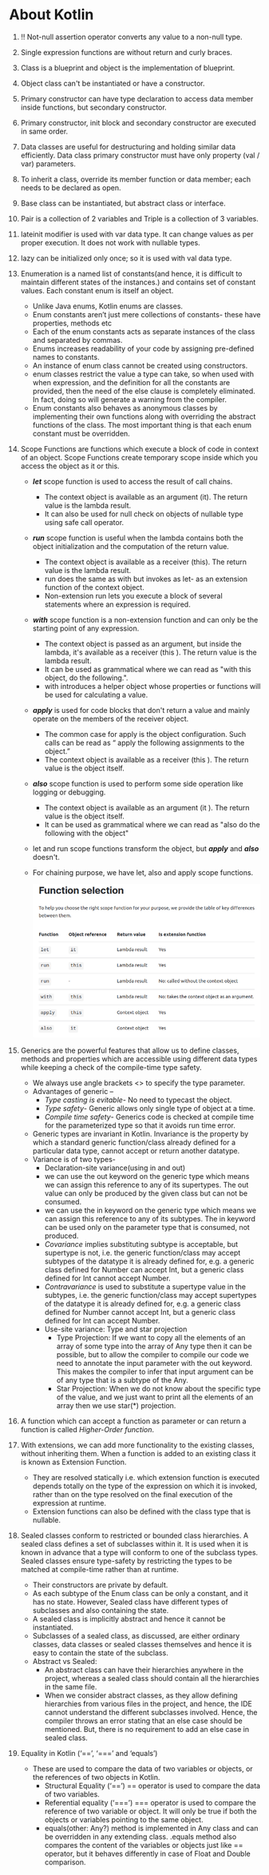 # About Kotlin

1. !! Not-null assertion operator converts any value to a non-null type.
2. Single expression functions are without return and curly braces.
3. Class is a blueprint and object is the implementation of blueprint.
4. Object class can't be instantiated or have a constructor.
5. Primary constructor can have type declaration to access data member inside functions, but secondary constructor.
6. Primary constructor, init block and secondary constructor are executed in same order.
7. Data classes are useful for destructuring and holding similar data efficiently. Data class primary constructor must have only property (val / var) parameters.
8. To inherit a class, override its member function or data member; each needs to be declared as open.
9. Base class can be instantiated, but abstract class or interface. 
10. Pair is a collection of 2 variables and Triple is a collection of 3 variables.
11. lateinit modifier is used with var data type. It can change values as per proper execution. It does not work with nullable types.
12. lazy can be initialized only once; so it is used with val data type.
13. Enumeration is a named list of constants(and hence, it is difficult to maintain different states of the instances.) and contains set of constant values. Each constant enum is itself an object.
    * Unlike Java enums, Kotlin enums are classes.
    * Enum constants aren’t just mere collections of constants- these have properties, methods etc
    * Each of the enum constants acts as separate instances of the class and separated by commas.
    * Enums increases readability of your code by assigning pre-defined names to constants.
    * An instance of enum class cannot be created using constructors.
    * enum classes restrict the value a type can take, so when used with when expression, and the definition for all the constants are provided, then the need of the else clause is completely eliminated. In fact, doing so will generate a warning from the compiler.  
    * Enum constants also behaves as anonymous classes by implementing their own functions along with overriding the abstract functions of the class. The most important thing is that each enum constant must be overridden.
14. Scope Functions are functions which execute a block of code in context of an object. Scope Functions create temporary scope inside which you access the object as it or this.
    * ***let*** scope function is used to access the result of call chains. 
      * The context object is available as an argument (it). The return value is the lambda result.
      * It can also be used for null check on objects of nullable type using safe call operator.
    * ***run*** scope function  is useful when the lambda contains both the object initialization and the computation of the return value.
      * The context object is available as a receiver (this). The return value is the lambda result.
      * run does the same as with but invokes as let- as an extension function of the context object.
      * Non-extension run lets you execute a block of several statements where an expression is required.
    * ***with*** scope function is a non-extension function and can only be the starting point of any expression.
      * The context object is passed as an argument, but inside the lambda, it's available as a receiver (this ). The return value is the lambda result. 
      * It can be used as grammatical where we can read as "with this object, do the following.".
      * with introduces a helper object whose properties or functions will be used for calculating a value.
    * ***apply*** is used for code blocks that don't return a value and mainly operate on the members of the receiver object. 
      * The common case for apply is the object configuration. Such calls can be read as “ apply the following assignments to the object.”
      * The context object is available as a receiver (this ). The return value is the object itself.
    * ***also*** scope function is used to perform some side operation like logging or debugging. 
      * The context object is available as an argument (it ). The return value is the object itself.
      * It can be used as grammatical where we can read as "also do the following with the object"
    * let and run scope functions transform the object, but ***apply*** and ***also*** doesn't.
    * For chaining purpose, we have let, also and apply scope functions. 
     
      [![Scope Functions](https://github.com/inderbagga/Kotlin/blob/master/screenshots/scope_functions.png)](https://www.github.com/inderbagga)  

15. Generics are the powerful features that allow us to define classes, methods and properties which are accessible using different data types while keeping a check of the compile-time type safety.
    * We always use angle brackets <> to specify the type parameter. 
    * Advantages of generic –
      * *Type casting is evitable*- No need to typecast the object. 
      * *Type safety*- Generic allows only single type of object at a time.
      * *Compile time safety*- Generics code is checked at compile time for the parameterized type so that it avoids run time error. 
    * Generic types are invariant in Kotlin. Invariance is the property by which a standard generic function/class already defined for a particular data type, cannot accept or return another datatype.
    * Variance is of two types-
       * Declaration-site variance(using in and out)
        * we can use the out keyword on the generic type which means we can assign this reference to any of its supertypes. The out value can only be produced by the given class but can not be consumed.
        * we can use the in keyword on the generic type which means we can assign this reference to any of its subtypes. The in keyword can be used only on the parameter type that is consumed, not produced.
        * *Covariance* implies substituting subtype is acceptable, but supertype is not, i.e. the generic function/class may accept subtypes of the datatype it is already defined for, e.g. a generic class defined for Number can accept Int, but a generic class defined for Int cannot accept Number.
        * *Contravariance* is used to substitute a supertype value in the subtypes, i.e. the generic function/class may accept supertypes of the datatype it is already defined for, e.g. a generic class defined for Number cannot accept Int, but a generic class defined for Int can accept Number.  
      * Use-site variance: Type and star projection
        * Type Projection: If we want to copy all the elements of an array of some type into the array of Any type then it can be possible, but to allow the compiler to compile our code we need to annotate the input parameter with the out keyword. This makes the compiler to infer that input argument can be of any type that is a subtype of the Any.
        * Star Projection: When we do not know about the specific type of the value, and we just want to print all the elements of an array then we use star(*) projection.
16. A function which can accept a function as parameter or can return a function is called *Higher-Order function*.
17. With extensions, we can add more functionality to the existing classes, without inheriting them. When a function is added to an existing class it is known as Extension Function.
    * They are resolved statically i.e. which extension function is executed depends totally on the type of the expression on which it is invoked, rather than on the type resolved on the final execution of the expression at runtime.
    * Extension functions can also be defined with the class type that is nullable.
18. Sealed classes conform to restricted or bounded class hierarchies. A sealed class defines a set of subclasses within it. It is used when it is known in advance that a type will conform to one of the subclass types. Sealed classes ensure type-safety by restricting the types to be matched at compile-time rather than at runtime.
    * Their constructors are private by default.
    * As each subtype of the Enum class can be only a constant, and it has no state. However, Sealed class have different types of subclasses and also containing the state.   
    * A sealed class is implicitly abstract and hence it cannot be instantiated.
    * Subclasses of a sealed class, as discussed, are either ordinary classes, data classes or sealed classes themselves and hence it is easy to contain the state of the subclass.
    * Abstract vs Sealed: 
      * An abstract class can have their hierarchies anywhere in the project, whereas a sealed class should contain all the hierarchies in the same file.
      * When we consider abstract classes, as they allow defining hierarchies from various files in the project, and hence, the IDE cannot understand the different subclasses involved. Hence, the compiler throws an error stating that an else case should be mentioned. But, there is no requirement to add an else case in sealed class.
19. Equality in Kotlin (‘==’, ‘===’ and ‘equals’)
    * These are used to compare the data of two variables or objects, or the references of two objects in Kotlin.
      * Structural Equality (‘==’) == operator is used to compare the data of two variables.
      * Referential equality (‘===’) === operator is used to compare the reference of two variable or object. It will only be true if both the objects or variables pointing to the same object.
      * equals(other: Any?) method is implemented in Any class and can be overridden in any extending class. .equals method also compares the content of the variables or objects just like == operator, but it behaves differently in case of Float and Double comparison.
    
        